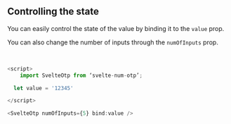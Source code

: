 ## Controlling the state

You can easily control the state of the value by binding it to the `value` prop.

You can also change the number of inputs through the `numOfInputs` prop.

<br/>

```js
<script>
	import SvelteOtp from ‘svelte-num-otp’;

  let value = '12345'

</script>

<SvelteOtp numOfInputs={5} bind:value />
```
